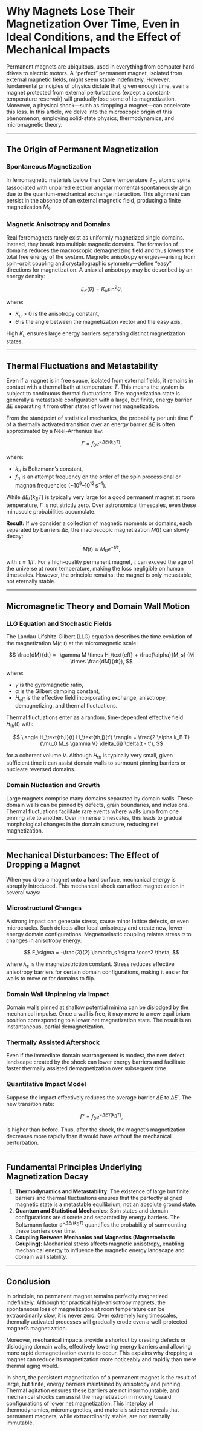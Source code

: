 # Why Magnets Lose Their Magnetization Over Time, Even in Ideal Conditions, and the Effect of Mechanical Impacts

Permanent magnets are ubiquitous, used in everything from computer hard drives to electric motors. A “perfect” permanent magnet, isolated from external magnetic fields, might seem stable indefinitely. However, fundamental principles of physics dictate that, given enough time, even a magnet protected from external perturbations (except a constant-temperature reservoir) will gradually lose some of its magnetization. Moreover, a physical shock—such as dropping a magnet—can accelerate this loss. In this article, we delve into the microscopic origin of this phenomenon, employing solid-state physics, thermodynamics, and micromagnetic theory.

---

## The Origin of Permanent Magnetization

### Spontaneous Magnetization
In ferromagnetic materials below their Curie temperature $T_C$, atomic spins (associated with unpaired electron angular momenta) spontaneously align due to the quantum-mechanical exchange interaction. This alignment can persist in the absence of an external magnetic field, producing a finite magnetization $M_s$.

### Magnetic Anisotropy and Domains
Real ferromagnets rarely exist as uniformly magnetized single domains. Instead, they break into multiple magnetic domains. The formation of domains reduces the macroscopic demagnetizing field and thus lowers the total free energy of the system. Magnetic anisotropy energies—arising from spin-orbit coupling and crystallographic symmetry—define “easy” directions for magnetization. A uniaxial anisotropy may be described by an energy density:

$$
E_K(\theta) = K_u \sin^2 \theta,
$$

where:
- $K_u > 0$ is the anisotropy constant,
- $\theta$ is the angle between the magnetization vector and the easy axis.

High $K_u$ ensures large energy barriers separating distinct magnetization states.

---

## Thermal Fluctuations and Metastability

Even if a magnet is in free space, isolated from external fields, it remains in contact with a thermal bath at temperature $T$. This means the system is subject to continuous thermal fluctuations. The magnetization state is generally a metastable configuration with a large, but finite, energy barrier $\Delta E$ separating it from other states of lower net magnetization.

From the standpoint of statistical mechanics, the probability per unit time $\Gamma$ of a thermally activated transition over an energy barrier $\Delta E$ is often approximated by a Néel-Arrhenius law:

$$
\Gamma = f_0 e^{-\Delta E / (k_B T)},
$$

where:
- $k_B$ is Boltzmann’s constant,
- $f_0$ is an attempt frequency on the order of the spin precessional or magnon frequencies (~$10^9–10^{12} \, \text{s}^{-1}$).

While $\Delta E / (k_B T)$ is typically very large for a good permanent magnet at room temperature, $\Gamma$ is not strictly zero. Over astronomical timescales, even these minuscule probabilities accumulate.

**Result:**
If we consider a collection of magnetic moments or domains, each separated by barriers $\Delta E$, the macroscopic magnetization $M(t)$ can slowly decay:

$$
M(t) \approx M_0 e^{-t / \tau},
$$

with $\tau \approx 1 / \Gamma$. For a high-quality permanent magnet, $\tau$ can exceed the age of the universe at room temperature, making the loss negligible on human timescales. However, the principle remains: the magnet is only metastable, not eternally stable.

---

## Micromagnetic Theory and Domain Wall Motion

### LLG Equation and Stochastic Fields
The Landau-Lifshitz-Gilbert (LLG) equation describes the time evolution of the magnetization $M(r, t)$ at the micromagnetic scale:

$$
\frac{dM}{dt} = -\gamma M \times H_\text{eff} + \frac{\alpha}{M_s} (M \times \frac{dM}{dt}),
$$

where:
- $\gamma$ is the gyromagnetic ratio,
- $\alpha$ is the Gilbert damping constant,
- $H_\text{eff}$ is the effective field incorporating exchange, anisotropy, demagnetizing, and thermal fluctuations.

Thermal fluctuations enter as a random, time-dependent effective field $H_\text{th}(t)$ with:

$$
\langle H_\text{th,i}(t) H_\text{th,j}(t') \rangle = \frac{2 \alpha k_B T}{\mu_0 M_s \gamma V} \delta_{ij} \delta(t - t'),
$$

for a coherent volume $V$. Although $H_\text{th}$ is typically very small, given sufficient time it can assist domain walls to surmount pinning barriers or nucleate reversed domains.

### Domain Nucleation and Growth
Large magnets comprise many domains separated by domain walls. These domain walls can be pinned by defects, grain boundaries, and inclusions. Thermal fluctuations facilitate rare events where walls jump from one pinning site to another. Over immense timescales, this leads to gradual morphological changes in the domain structure, reducing net magnetization.

---

## Mechanical Disturbances: The Effect of Dropping a Magnet

When you drop a magnet onto a hard surface, mechanical energy is abruptly introduced. This mechanical shock can affect magnetization in several ways:

### Microstructural Changes
A strong impact can generate stress, cause minor lattice defects, or even microcracks. Such defects alter local anisotropy and create new, lower-energy domain configurations. Magnetoelastic coupling relates stress $\sigma$ to changes in anisotropy energy:

$$
E_\sigma = -\frac{3}{2} \lambda_s \sigma \cos^2 \theta,
$$

where $\lambda_s$ is the magnetostriction constant. Stress reduces effective anisotropy barriers for certain domain configurations, making it easier for walls to move or for domains to flip.

### Domain Wall Unpinning via Impact
Domain walls pinned at shallow potential minima can be dislodged by the mechanical impulse. Once a wall is free, it may move to a new equilibrium position corresponding to a lower net magnetization state. The result is an instantaneous, partial demagnetization.

### Thermally Assisted Aftershock
Even if the immediate domain rearrangement is modest, the new defect landscape created by the shock can lower energy barriers and facilitate faster thermally assisted demagnetization over subsequent time.

### Quantitative Impact Model
Suppose the impact effectively reduces the average barrier $\Delta E$ to $\Delta E'$. The new transition rate:

$$
\Gamma' = f_0 e^{-\Delta E' / (k_B T)},
$$

is higher than before. Thus, after the shock, the magnet’s magnetization decreases more rapidly than it would have without the mechanical perturbation.

---

## Fundamental Principles Underlying Magnetization Decay

1. **Thermodynamics and Metastability**: The existence of large but finite barriers and thermal fluctuations ensures that the perfectly aligned magnetic state is a metastable equilibrium, not an absolute ground state.
2. **Quantum and Statistical Mechanics**: Spin states and domain configurations are discrete and separated by energy barriers. The Boltzmann factor $e^{-\Delta E / (k_B T)}$ quantifies the probability of surmounting these barriers over time.
3. **Coupling Between Mechanics and Magnetics (Magnetoelastic Coupling)**: Mechanical stress affects magnetic anisotropy, enabling mechanical energy to influence the magnetic energy landscape and domain wall stability.

---

## Conclusion

In principle, no permanent magnet remains perfectly magnetized indefinitely. Although for practical high-anisotropy magnets, the spontaneous loss of magnetization at room temperature can be extraordinarily slow, it is never zero. Over extremely long timescales, thermally activated processes will gradually erode even a well-protected magnet’s magnetization.

Moreover, mechanical impacts provide a shortcut by creating defects or dislodging domain walls, effectively lowering energy barriers and allowing more rapid demagnetization events to occur. This explains why dropping a magnet can reduce its magnetization more noticeably and rapidly than mere thermal aging would.

In short, the persistent magnetization of a permanent magnet is the result of large, but finite, energy barriers maintained by anisotropy and pinning. Thermal agitation ensures these barriers are not insurmountable, and mechanical shocks can assist the magnetization in moving toward configurations of lower net magnetization. This interplay of thermodynamics, micromagnetics, and materials science reveals that permanent magnets, while extraordinarily stable, are not eternally immutable.
